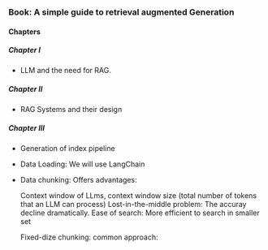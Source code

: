 ### Book: A simple guide to retrieval augmented Generation


#### Chapters

##### Chapter I

- LLM and the need for RAG.



##### Chapter II

- RAG Systems and their design




##### Chapter III

- Generation of index pipeline
- Data Loading: We will use LangChain
- Data chunking: Offers advantages: 
  
   Context window of LLms, context window size (total number of tokens that an LLM can process)
   Lost-in-the-middle problem: The accuray decline dramatically.
   Ease of search: More efficient to search in smaller set
   
   Fixed-dize chunking: common approach: 
